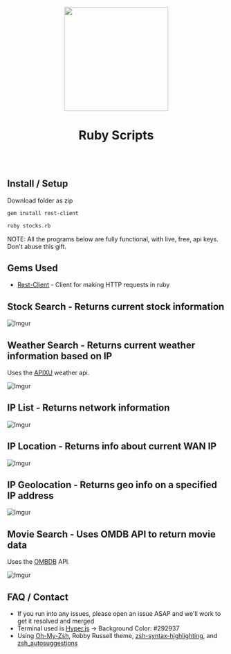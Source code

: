 <p align="center">
    <img src="http://i.imgur.com/NcbZ2gM.png"
         height="240">
    <h1 align="center">Ruby Scripts</h1>
    <br></br>
</p>


## Install / Setup
Download folder as zip
```bash
gem install rest-client
```
```bash
ruby stocks.rb
```
NOTE: All the programs below are fully functional, with live, free, api keys. Don't abuse this gift.
## Gems Used
* [Rest-Client](https://rubygems.org/gems/rest-client) - Client for making HTTP requests in ruby

## Stock Search - Returns current stock information
![Imgur](http://i.imgur.com/LpIFAdf.png)

## Weather Search - Returns current weather information based on IP
Uses the [APIXU](https://www.apixu.com/) weather api.

![Imgur](http://i.imgur.com/xzfwJF9.png)

## IP List - Returns network information
![Imgur](http://i.imgur.com/pcyIjKN.png)

## IP Location - Returns info about current WAN IP
![Imgur](http://i.imgur.com/Wtbrt8R.png)

## IP Geolocation - Returns geo info on a specified IP address
![Imgur](http://i.imgur.com/jgeOAFi.png)

## Movie Search - Uses OMDB API to return movie data
Uses the [OMBDB](http://www.omdbapi.com/) API.

![Imgur](http://i.imgur.com/Gj4AjmZ.png)

## FAQ / Contact
* If you run into any issues, please open an issue ASAP and we'll work to get it resolved and merged
* Terminal used is [Hyper.js](https://hyper.is/) -> Background Color: #292937
* Using [Oh-My-Zsh](https://github.com/robbyrussell/oh-my-zsh), Robby Russell theme, [zsh-syntax-highlighting](https://github.com/zsh-users/zsh-syntax-highlighting), and [zsh_autosuggestions](https://github.com/zsh-users/zsh-autosuggestions)
